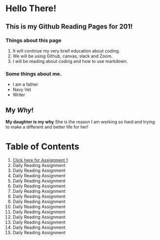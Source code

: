 # Hello There! 

## This is my Github Reading Pages for 201! 

### Things about this page
1. It will continue my very breif education about coding. 
1. We will be using Github, canvas, slack and Zoom. 
1. I will be reading about coding and how to use markdown. 

### Some things about me. 
* I am a father 
* Navy Vet 
* Writer 

## My *Why*! 
**My daughter is my why** She is the reason I am working so hard and trying to make a different and better life for her! 

# Table of Contents
1. [Click here for Assignment 1](201/readingnotes01.md) 
1. Daily Reading Assignment
1. Daily Reading Assignment
1. Daily Reading Assignment
1. Daily Reading Assignment
1. Daily Reading Assignment
1. Daily Reading Assignment
1. Daily Reading Assignment
1. Daily Reading Assignment
1. Daily Reading Assignment
1. Daily Reading Assignment
1. Daily Reading Assignment
1. Daily Reading Assignment
1. Daily Reading Assignment
1. Daily Reading Assignment
